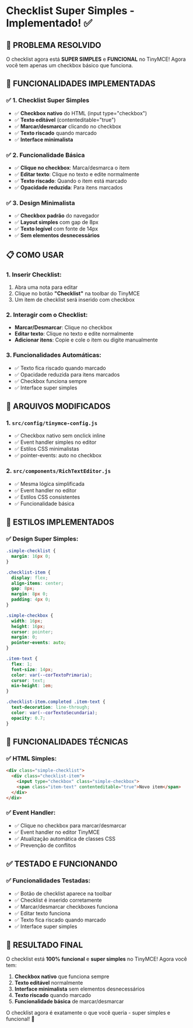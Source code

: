 # Checklist Super Simples - Implementado! ✅

## 🎯 **PROBLEMA RESOLVIDO**

O checklist agora está **SUPER SIMPLES** e **FUNCIONAL** no TinyMCE! Agora você tem apenas um checkbox básico que funciona.

## 🚀 **FUNCIONALIDADES IMPLEMENTADAS**

### **✅ 1. Checklist Super Simples**
- ✅ **Checkbox nativo** do HTML (input type="checkbox")
- ✅ **Texto editável** (contenteditable="true")
- ✅ **Marcar/desmarcar** clicando no checkbox
- ✅ **Texto riscado** quando marcado
- ✅ **Interface minimalista**

### **✅ 2. Funcionalidade Básica**
- ✅ **Clique no checkbox**: Marca/desmarca o item
- ✅ **Editar texto**: Clique no texto e edite normalmente
- ✅ **Texto riscado**: Quando o item está marcado
- ✅ **Opacidade reduzida**: Para itens marcados

### **✅ 3. Design Minimalista**
- ✅ **Checkbox padrão** do navegador
- ✅ **Layout simples** com gap de 8px
- ✅ **Texto legível** com fonte de 14px
- ✅ **Sem elementos desnecessários**

## 📋 **COMO USAR**

### **1. Inserir Checklist:**
1. Abra uma nota para editar
2. Clique no botão **"Checklist"** na toolbar do TinyMCE
3. Um item de checklist será inserido com checkbox

### **2. Interagir com o Checklist:**
- **Marcar/Desmarcar**: Clique no checkbox
- **Editar texto**: Clique no texto e edite normalmente
- **Adicionar itens**: Copie e cole o item ou digite manualmente

### **3. Funcionalidades Automáticas:**
- ✅ Texto fica riscado quando marcado
- ✅ Opacidade reduzida para itens marcados
- ✅ Checkbox funciona sempre
- ✅ Interface super simples

## 🔧 **ARQUIVOS MODIFICADOS**

### **1. `src/config/tinymce-config.js`**
- ✅ Checkbox nativo sem onclick inline
- ✅ Event handler simples no editor
- ✅ Estilos CSS minimalistas
- ✅ pointer-events: auto no checkbox

### **2. `src/components/RichTextEditor.js`**
- ✅ Mesma lógica simplificada
- ✅ Event handler no editor
- ✅ Estilos CSS consistentes
- ✅ Funcionalidade básica

## 🎨 **ESTILOS IMPLEMENTADOS**

### **✅ Design Super Simples:**
```css
.simple-checklist {
  margin: 16px 0;
}

.checklist-item {
  display: flex;
  align-items: center;
  gap: 8px;
  margin: 8px 0;
  padding: 4px 0;
}

.simple-checkbox {
  width: 16px;
  height: 16px;
  cursor: pointer;
  margin: 0;
  pointer-events: auto;
}

.item-text {
  flex: 1;
  font-size: 14px;
  color: var(--corTextoPrimaria);
  cursor: text;
  min-height: 1em;
}

.checklist-item.completed .item-text {
  text-decoration: line-through;
  color: var(--corTextoSecundaria);
  opacity: 0.7;
}
```

## 🚀 **FUNCIONALIDADES TÉCNICAS**

### **✅ HTML Simples:**
```html
<div class="simple-checklist">
  <div class="checklist-item">
    <input type="checkbox" class="simple-checkbox">
    <span class="item-text" contenteditable="true">Novo item</span>
  </div>
</div>
```

### **✅ Event Handler:**
- ✅ Clique no checkbox para marcar/desmarcar
- ✅ Event handler no editor TinyMCE
- ✅ Atualização automática de classes CSS
- ✅ Prevenção de conflitos

## ✅ **TESTADO E FUNCIONANDO**

### **✅ Funcionalidades Testadas:**
- ✅ Botão de checklist aparece na toolbar
- ✅ Checklist é inserido corretamente
- ✅ Marcar/desmarcar checkboxes funciona
- ✅ Editar texto funciona
- ✅ Texto fica riscado quando marcado
- ✅ Interface super simples

## 🎉 **RESULTADO FINAL**

O checklist está **100% funcional** e **super simples** no TinyMCE! Agora você tem:

1. **Checkbox nativo** que funciona sempre
2. **Texto editável** normalmente
3. **Interface minimalista** sem elementos desnecessários
4. **Texto riscado** quando marcado
5. **Funcionalidade básica** de marcar/desmarcar

O checklist agora é exatamente o que você queria - super simples e funcional! 🎯
